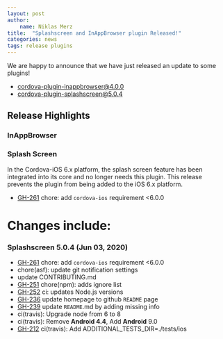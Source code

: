 ```yaml
---
layout: post
author:
    name: Niklas Merz
title:  "Splashscreen and InAppBrowser plugin Released!"
categories: news
tags: release plugins
---
```


We are happy to announce that we have just released an update to some plugins!

* [cordova-plugin-inappbrowser@4.0.0](https://www.npmjs.org/package/cordova-plugin-inappbrowser)
* [cordova-plugin-splashscreen@5.0.4](https://www.npmjs.org/package/cordova-plugin-splashscreen)

## Release Highlights

### InAppBrowser

### Splash Screen

In the Cordova-iOS 6.x platform, the splash screen feature has been integrated into its core and no longer needs this plugin. This release prevents the plugin from being added to the iOS 6.x platform.

* [GH-261](https://github.com/apache/cordova-plugin-splashscreen/pull/261) chore: add `cordova-ios` requirement <6.0.0

<!--more-->
# Changes include:

### Splashscreen 5.0.4 (Jun 03, 2020)
* [GH-261](https://github.com/apache/cordova-plugin-splashscreen/pull/261) chore: add `cordova-ios` requirement <6.0.0
* chore(asf): update git notification settings
* update CONTRIBUTING.md
* [GH-251](https://github.com/apache/cordova-plugin-splashscreen/pull/251) chore(npm): adds ignore list
* [GH-252](https://github.com/apache/cordova-plugin-splashscreen/pull/252) ci: updates Node.js versions
* [GH-236](https://github.com/apache/cordova-plugin-splashscreen/pull/236) update homepage to github `README` page
* [GH-239](https://github.com/apache/cordova-plugin-splashscreen/pull/239) update `README`.md by adding missing info
* ci(travis): Upgrade node from 6 to 8
* ci(travis): Remove **Android 4.4**, Add **Android** 9.0
* [GH-212](https://github.com/apache/cordova-plugin-splashscreen/pull/212) ci(travis): Add ADDITIONAL_TESTS_DIR=./tests/ios
